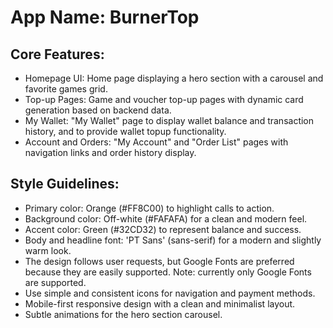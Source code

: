 # **App Name**: BurnerTop

## Core Features:

- Homepage UI: Home page displaying a hero section with a carousel and favorite games grid.
- Top-up Pages: Game and voucher top-up pages with dynamic card generation based on backend data.
- My Wallet: "My Wallet" page to display wallet balance and transaction history, and to provide wallet topup functionality.
- Account and Orders: "My Account" and "Order List" pages with navigation links and order history display.

## Style Guidelines:

- Primary color: Orange (#FF8C00) to highlight calls to action.
- Background color: Off-white (#FAFAFA) for a clean and modern feel.
- Accent color: Green (#32CD32) to represent balance and success.
- Body and headline font: 'PT Sans' (sans-serif) for a modern and slightly warm look.
- The design follows user requests, but Google Fonts are preferred because they are easily supported. Note: currently only Google Fonts are supported.
- Use simple and consistent icons for navigation and payment methods.
- Mobile-first responsive design with a clean and minimalist layout.
- Subtle animations for the hero section carousel.